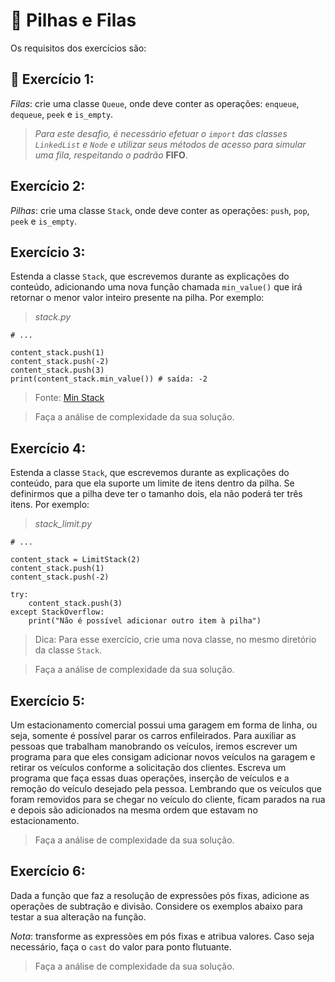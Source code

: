 # :pencil: Pilhas e Filas



Os requisitos dos exercícios são:

## 🚀 Exercício 1:

_Filas_: crie uma classe `Queue`, onde deve conter as operações: `enqueue`, `dequeue`, `peek` e `is_empty`.

> _Para este desafio, é necessário efetuar o `import` das classes `LinkedList` e `Node` e utilizar seus métodos de acesso para simular uma fila, respeitando o padrão_ **FIFO**.

## Exercício 2:

_Pilhas_: crie uma classe `Stack`, onde deve conter as operações: `push`, `pop`, `peek` e `is_empty`.

## Exercício 3:

Estenda a classe `Stack`, que escrevemos durante as explicações do conteúdo, adicionando uma nova função chamada `min_value()` que irá retornar o menor valor inteiro presente na pilha. Por exemplo:

> _stack.py_

```
# ...

content_stack.push(1)
content_stack.push(-2)
content_stack.push(3)
print(content_stack.min_value()) # saída: -2
```

> Fonte: [Min Stack](https://leetcode.com/problems/min-stack/)

> Faça a análise de complexidade da sua solução.

## Exercício 4:

Estenda a classe `Stack`, que escrevemos durante as explicações do conteúdo, para que ela suporte um limite de itens dentro da pilha. Se definirmos que a pilha deve ter o tamanho dois, ela não poderá ter três itens. Por exemplo:

> _stack_limit.py_

```
# ...

content_stack = LimitStack(2)
content_stack.push(1)
content_stack.push(-2)

try:
    content_stack.push(3)
except StackOverflow:
    print("Não é possível adicionar outro item à pilha")
```

> Dica: Para esse exercício, crie uma nova classe, no mesmo diretório da classe `Stack`.

> Faça a análise de complexidade da sua solução.

## Exercício 5:

Um estacionamento comercial possui uma garagem em forma de linha, ou seja, somente é possível parar os carros enfileirados. Para auxiliar as pessoas que trabalham manobrando os veículos, iremos escrever um programa para que eles consigam adicionar novos veículos na garagem e retirar os veículos conforme a solicitação dos clientes. Escreva um programa que faça essas duas operações, inserção de veículos e a remoção do veículo desejado pela pessoa. Lembrando que os veículos que foram removidos para se chegar no veículo do cliente, ficam parados na rua e depois são adicionados na mesma ordem que estavam no estacionamento.

> Faça a análise de complexidade da sua solução.

## Exercício 6:

Dada a função que faz a resolução de expressões pós fixas, adicione as operações de subtração e divisão. Considere os exemplos abaixo para testar a sua alteração na função.

_Nota_: transforme as expressões em pós fixas e atribua valores. Caso seja necessário, faça o `cast` do valor para ponto flutuante.

> Faça a análise de complexidade da sua solução.
